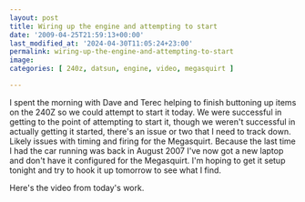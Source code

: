 ```yaml
---
layout: post
title: Wiring up the engine and attempting to start
date: '2009-04-25T21:59:13+00:00'
last_modified_at: '2024-04-30T11:05:24+23:00'
permalink: wiring-up-the-engine-and-attempting-to-start
image: 
categories: [ 240z, datsun, engine, video, megasquirt ]

---
```

I spent the morning with Dave and Terec helping to finish buttoning up items on the 240Z so we could attempt to start it today. We were successful in getting to the point of attempting to start it, though we weren't successful in actually getting it started, there's an issue or two that I need to track down. Likely issues with timing and firing for the Megasquirt. Because the last time I had the car running was back in August 2007 I've now got a new laptop and don't have it configured for the Megasquirt. I'm hoping to get it setup tonight and try to hook it up tomorrow to see what I find.</span></p>


Here's the video from today's work.

